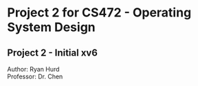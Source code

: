 # Project 2 for CS472 - Operating System Design
## Project 2 - Initial xv6
 Author: Ryan Hurd<br/>
 Professor: Dr. Chen<br/>